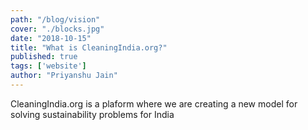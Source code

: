 ```yaml
---
path: "/blog/vision"
cover: "./blocks.jpg"
date: "2018-10-15"
title: "What is CleaningIndia.org?"
published: true
tags: ['website']
author: "Priyanshu Jain"
---
```

CleaningIndia.org is a plaform where we are creating a new model for solving sustainability problems for India